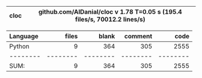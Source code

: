 cloc|github.com/AlDanial/cloc v 1.78  T=0.05 s (195.4 files/s, 70012.2 lines/s)
--- | ---

Language|files|blank|comment|code
:-------|-------:|-------:|-------:|-------:
Python|9|364|305|2555
--------|--------|--------|--------|--------
SUM:|9|364|305|2555
